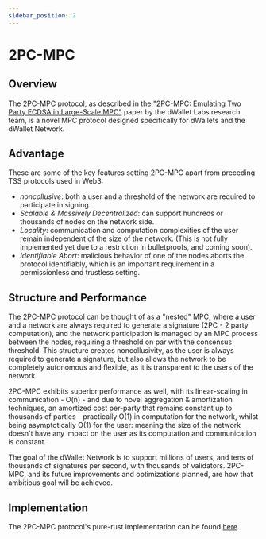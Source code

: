 ```yaml
---
sidebar_position: 2
---
```


# 2PC-MPC

## Overview

The 2PC-MPC protocol, as described in the ["2PC-MPC: Emulating Two Party ECDSA in Large-Scale MPC"](https://eprint.iacr.org/2024/253) paper by the dWallet Labs research team, is a novel MPC protocol designed specifically for dWallets and the dWallet Network.

## Advantage

These are some of the key features setting 2PC-MPC apart from preceding TSS protocols used in Web3:

- _noncollusive_: both a user and a threshold of the network are required to participate in signing.
- _Scalable & Massively Decentralized_: can support hundreds or thousands of nodes on the network side.
- _Locality_: communication and computation complexities of the user remain independent of the size of the network. (This is not fully implemented yet due to a restriction in bulletproofs, and coming soon).
- _Identifiable Abort_: malicious behavior of one of the nodes aborts the protocol identifiably, which is an important requirement in a permissionless and trustless setting.

## Structure and Performance

The 2PC-MPC protocol can be thought of as a "nested" MPC, where a user and a network are always required to generate a signature (2PC - 2 party computation), and the network participation is managed by an MPC process between the nodes, requiring a threshold on par with the consensus threshold. This structure creates noncollusivity, as the user is always required to generate a signature, but also allows the network to be completely autonomous and flexible, as it is transparent to the users of the network.

2PC-MPC exhibits superior performance as well, with its linear-scaling in communication - O(n) - and due to novel aggregation & amortization techniques, an amortized cost per-party that remains constant up to thousands of parties - practically O(1) in computation for the network, whilst being asymptotically O(1) for the user: meaning the size of the network doesn't have any impact on the user as its computation and communication is constant.

The goal of the dWallet Network is to support millions of users, and tens of thousands of signatures per second, with thousands of validators. 2PC-MPC, and its future improvements and optimizations planned, are how that ambitious goal will be achieved.

## Implementation

The 2PC-MPC protocol's pure-rust implementation can be found [here](https://github.com/dwallet-labs/2pc-mpc).
